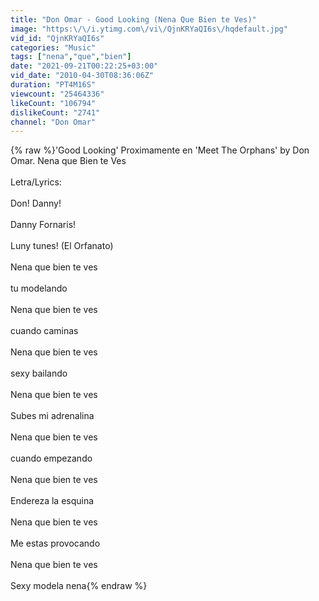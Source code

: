 ```yaml
---
title: "Don Omar - Good Looking (Nena Que Bien te Ves)"
image: "https:\/\/i.ytimg.com\/vi\/QjnKRYaQI6s\/hqdefault.jpg"
vid_id: "QjnKRYaQI6s"
categories: "Music"
tags: ["nena","que","bien"]
date: "2021-09-21T00:22:25+03:00"
vid_date: "2010-04-30T08:36:06Z"
duration: "PT4M16S"
viewcount: "25464336"
likeCount: "106794"
dislikeCount: "2741"
channel: "Don Omar"
---
```

{% raw %}'Good Looking' Proximamente en 'Meet The Orphans' by Don Omar. Nena que Bien te Ves<br /><br />Letra/Lyrics: <br /><br />Don! Danny!<br /><br />Danny Fornaris!<br /><br />Luny tunes! (El Orfanato)<br /><br />Nena que bien te ves<br /><br />tu modelando<br /><br />Nena que bien te ves<br /><br />cuando caminas<br /><br />Nena que bien te ves<br /><br />sexy bailando<br /><br />Nena que bien te ves<br /><br />Subes mi adrenalina<br /><br />Nena que bien te ves<br /><br />cuando empezando<br /><br />Nena que bien te ves<br /><br />Endereza la esquina<br /><br />Nena que bien te ves<br /><br />Me estas provocando<br /><br />Nena que bien te ves<br /><br />Sexy modela nena{% endraw %}
